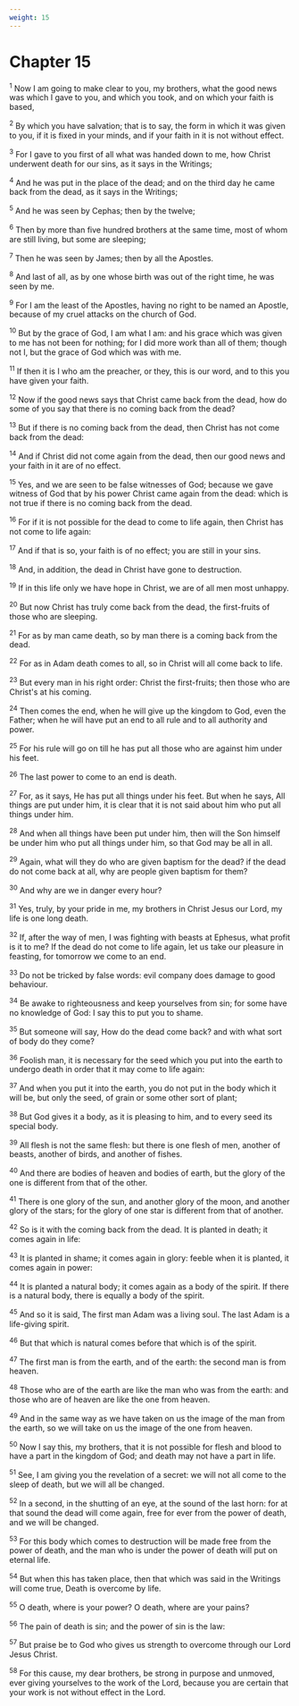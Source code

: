 ```yaml
---
weight: 15
---
```


# Chapter 15

<sup>1</sup> Now I am going to make clear to you, my brothers, what the good news was which I gave to you, and which you took, and on which your faith is based, 

<sup>2</sup> By which you have salvation; that is to say, the form in which it was given to you, if it is fixed in your minds, and if your faith in it is not without effect. 

<sup>3</sup> For I gave to you first of all what was handed down to me, how Christ underwent death for our sins, as it says in the Writings; 

<sup>4</sup> And he was put in the place of the dead; and on the third day he came back from the dead, as it says in the Writings; 

<sup>5</sup> And he was seen by Cephas; then by the twelve; 

<sup>6</sup> Then by more than five hundred brothers at the same time, most of whom are still living, but some are sleeping; 

<sup>7</sup> Then he was seen by James; then by all the Apostles. 

<sup>8</sup> And last of all, as by one whose birth was out of the right time, he was seen by me. 

<sup>9</sup> For I am the least of the Apostles, having no right to be named an Apostle, because of my cruel attacks on the church of God. 

<sup>10</sup> But by the grace of God, I am what I am: and his grace which was given to me has not been for nothing; for I did more work than all of them; though not I, but the grace of God which was with me. 

<sup>11</sup> If then it is I who am the preacher, or they, this is our word, and to this you have given your faith. 

<sup>12</sup> Now if the good news says that Christ came back from the dead, how do some of you say that there is no coming back from the dead? 

<sup>13</sup> But if there is no coming back from the dead, then Christ has not come back from the dead: 

<sup>14</sup> And if Christ did not come again from the dead, then our good news and your faith in it are of no effect. 

<sup>15</sup> Yes, and we are seen to be false witnesses of God; because we gave witness of God that by his power Christ came again from the dead: which is not true if there is no coming back from the dead. 

<sup>16</sup> For if it is not possible for the dead to come to life again, then Christ has not come to life again: 

<sup>17</sup> And if that is so, your faith is of no effect; you are still in your sins. 

<sup>18</sup> And, in addition, the dead in Christ have gone to destruction. 

<sup>19</sup> If in this life only we have hope in Christ, we are of all men most unhappy. 

<sup>20</sup> But now Christ has truly come back from the dead, the first-fruits of those who are sleeping. 

<sup>21</sup> For as by man came death, so by man there is a coming back from the dead. 

<sup>22</sup> For as in Adam death comes to all, so in Christ will all come back to life. 

<sup>23</sup> But every man in his right order: Christ the first-fruits; then those who are Christ's at his coming. 

<sup>24</sup> Then comes the end, when he will give up the kingdom to God, even the Father; when he will have put an end to all rule and to all authority and power. 

<sup>25</sup> For his rule will go on till he has put all those who are against him under his feet. 

<sup>26</sup> The last power to come to an end is death. 

<sup>27</sup> For, as it says, He has put all things under his feet. But when he says, All things are put under him, it is clear that it is not said about him who put all things under him. 

<sup>28</sup> And when all things have been put under him, then will the Son himself be under him who put all things under him, so that God may be all in all. 

<sup>29</sup> Again, what will they do who are given baptism for the dead? if the dead do not come back at all, why are people given baptism for them? 

<sup>30</sup> And why are we in danger every hour? 

<sup>31</sup> Yes, truly, by your pride in me, my brothers in Christ Jesus our Lord, my life is one long death. 

<sup>32</sup> If, after the way of men, I was fighting with beasts at Ephesus, what profit is it to me? If the dead do not come to life again, let us take our pleasure in feasting, for tomorrow we come to an end. 

<sup>33</sup> Do not be tricked by false words: evil company does damage to good behaviour. 

<sup>34</sup> Be awake to righteousness and keep yourselves from sin; for some have no knowledge of God: I say this to put you to shame. 

<sup>35</sup> But someone will say, How do the dead come back? and with what sort of body do they come? 

<sup>36</sup> Foolish man, it is necessary for the seed which you put into the earth to undergo death in order that it may come to life again: 

<sup>37</sup> And when you put it into the earth, you do not put in the body which it will be, but only the seed, of grain or some other sort of plant; 

<sup>38</sup> But God gives it a body, as it is pleasing to him, and to every seed its special body. 

<sup>39</sup> All flesh is not the same flesh: but there is one flesh of men, another of beasts, another of birds, and another of fishes. 

<sup>40</sup> And there are bodies of heaven and bodies of earth, but the glory of the one is different from that of the other. 

<sup>41</sup> There is one glory of the sun, and another glory of the moon, and another glory of the stars; for the glory of one star is different from that of another. 

<sup>42</sup> So is it with the coming back from the dead. It is planted in death; it comes again in life: 

<sup>43</sup> It is planted in shame; it comes again in glory: feeble when it is planted, it comes again in power: 

<sup>44</sup> It is planted a natural body; it comes again as a body of the spirit. If there is a natural body, there is equally a body of the spirit. 

<sup>45</sup> And so it is said, The first man Adam was a living soul. The last Adam is a life-giving spirit. 

<sup>46</sup> But that which is natural comes before that which is of the spirit. 

<sup>47</sup> The first man is from the earth, and of the earth: the second man is from heaven. 

<sup>48</sup> Those who are of the earth are like the man who was from the earth: and those who are of heaven are like the one from heaven. 

<sup>49</sup> And in the same way as we have taken on us the image of the man from the earth, so we will take on us the image of the one from heaven. 

<sup>50</sup> Now I say this, my brothers, that it is not possible for flesh and blood to have a part in the kingdom of God; and death may not have a part in life. 

<sup>51</sup> See, I am giving you the revelation of a secret: we will not all come to the sleep of death, but we will all be changed. 

<sup>52</sup> In a second, in the shutting of an eye, at the sound of the last horn: for at that sound the dead will come again, free for ever from the power of death, and we will be changed. 

<sup>53</sup> For this body which comes to destruction will be made free from the power of death, and the man who is under the power of death will put on eternal life. 

<sup>54</sup> But when this has taken place, then that which was said in the Writings will come true, Death is overcome by life. 

<sup>55</sup> O death, where is your power? O death, where are your pains? 

<sup>56</sup> The pain of death is sin; and the power of sin is the law: 

<sup>57</sup> But praise be to God who gives us strength to overcome through our Lord Jesus Christ. 

<sup>58</sup> For this cause, my dear brothers, be strong in purpose and unmoved, ever giving yourselves to the work of the Lord, because you are certain that your work is not without effect in the Lord. 


